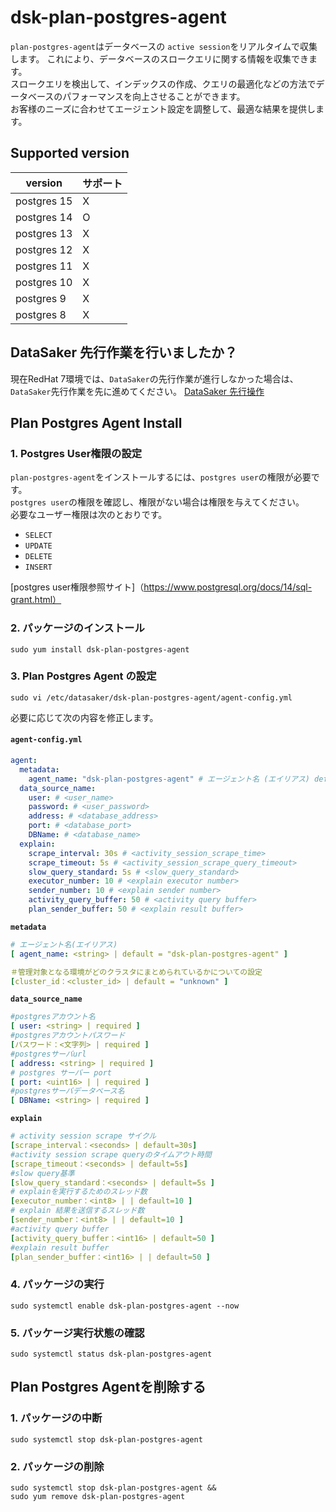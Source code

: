 # dsk-plan-postgres-agent

`plan-postgres-agent`はデータベースの `active session`をリアルタイムで収集します。
これにより、データベースのスロークエリに関する情報を収集できます。\
スロークエリを検出して、インデックスの作成、クエリの最適化などの方法でデータベースのパフォーマンスを向上させることができます。\
お客様のニーズに合わせてエージェント設定を調整して、最適な結果を提供します。

## Supported version

| version |サポート|
| ----------- | ------- |
| postgres 15 | X |
| postgres 14 | O |
| postgres 13 | X |
| postgres 12 | X |
| postgres 11 | X |
| postgres 10 | X |
| postgres 9 | X |
| postgres 8 | X |

## DataSaker 先行作業を行いましたか？

現在RedHat 7環境では、`DataSaker`の先行作業が進行しなかった場合は、`DataSaker`先行作業を先に進めてください。 [DataSaker 先行操作]($%7BPREPARATION\_MANUAL\_KR%7D/)

## Plan Postgres Agent Install

### 1. Postgres User権限の設定

`plan-postgres-agent`をインストールするには、`postgres user`の権限が必要です。\
`postgres user`の権限を確認し、権限がない場合は権限を与えてください。\
必要なユーザー権限は次のとおりです。

* `SELECT`
* `UPDATE`
* `DELETE`
* `INSERT`

[postgres user権限参照サイト]（https://www.postgresql.org/docs/14/sql-grant.html）

### 2. パッケージのインストール

```shell
sudo yum install dsk-plan-postgres-agent
```

### 3. Plan Postgres Agent の設定

```shell
sudo vi /etc/datasaker/dsk-plan-postgres-agent/agent-config.yml
```

必要に応じて次の内容を修正します。

#### `agent-config.yml`

``` yaml
agent:
  metadata:
    agent_name: "dsk-plan-postgres-agent" # エージェント名 (エイリアス) default=dsk-plan-postgres-agent
  data_source_name:
    user: # <user_name>
    password: # <user_password>
    address: # <database_address>
    port: # <database_port>
    DBName: # <database_name>
  explain:
    scrape_interval: 30s # <activity_session_scrape_time>
    scrape_timeout: 5s # <activity_session_scrape_query_timeout>
    slow_query_standard: 5s # <slow_query_standard>
    executor_number: 10 # <explain executor number>
    sender_number: 10 # <explain sender number>
    activity_query_buffer: 50 # <activity query buffer>
    plan_sender_buffer: 50 # <explain result buffer>
```

**`metadata`**

``` yaml
# エージェント名(エイリアス)
[ agent_name: <string> | default = "dsk-plan-postgres-agent" ]

＃管理対象となる環境がどのクラスタにまとめられているかについての設定
[cluster_id：<cluster_id> | default = "unknown" ]
```

**`data_source_name`**

``` yaml
#postgresアカウント名
[ user: <string> | required ]
#postgresアカウントパスワード
[パスワード：<文字列> | required ]
#postgresサーバurl
[ address: <string> | required ]
# postgres サーバー port
[ port: <uint16> | | required ]
#postgresサーバデータベース名
[ DBName: <string> | required ]
```

**`explain`**

``` yaml
# activity session scrape サイクル
[scrape_interval：<seconds> | default=30s]
#activity session scrape queryのタイムアウト時間
[scrape_timeout：<seconds> | default=5s]
#slow query基準
[slow_query_standard：<seconds> | default=5s ]
# explainを実行するためのスレッド数
[executor_number：<int8> | | default=10 ]
# explain 結果を送信するスレッド数
[sender_number：<int8> | | default=10 ]
#activity query buffer
[activity_query_buffer：<int16> | default=50 ]
#explain result buffer
[plan_sender_buffer：<int16> | | default=50 ]
```

### 4. パッケージの実行

```shell
sudo systemctl enable dsk-plan-postgres-agent --now
```

### 5. パッケージ実行状態の確認

```shell
sudo systemctl status dsk-plan-postgres-agent
```

## Plan Postgres Agentを削除する

### 1. パッケージの中断

```shell
sudo systemctl stop dsk-plan-postgres-agent
```

### 2. パッケージの削除

```shell
sudo systemctl stop dsk-plan-postgres-agent &&
sudo yum remove dsk-plan-postgres-agent
```